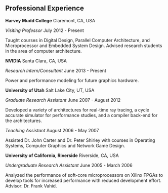 ## Professional Experience

**Harvey Mudd College**
Claremont, CA, USA

*Visiting Professor*
July 2012 - Present

Taught courses in Digital Design, Parallel Computer Architecture, and
Microprocessor and Embedded System Design. Advised research students
in the area of computer architecture.


**NVIDIA**
Santa Clara, CA, USA

*Research Intern/Consultant*
June 2013 - Present

Power and performance modeling for future graphics hardware.


**University of Utah**
Salt Lake City, UT, USA

*Graduate Research Assistant*
June 2007 - August 2012

Developed a variety of architectures for real-time ray tracing, a
cycle accurate simulator for performance studies, and a compiler
back-end for the architectures.

*Teaching Assistant*
August 2006 - May 2007

Assisted Dr. John Carter and Dr. Peter Shirley with courses in
Operating Systems, Computer Graphics and Network Game Design.


**University of California, Riverside**
Riverside, CA, USA

*Undergraduate Research Assistant*
June 2005 - March 2006

Analyzed the performance of soft-core microprocessors on Xilinx FPGAs
to develop tools for increased performance with reduced development
effort. Advisor: Dr. Frank Vahid.
